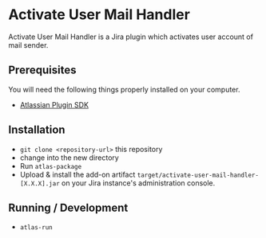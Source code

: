 # Activate User Mail Handler

Activate User Mail Handler is a Jira plugin which activates user account of mail sender.

## Prerequisites

You will need the following things properly installed on your computer.

* [Atlassian Plugin SDK](https://developer.atlassian.com/docs/getting-started/set-up-the-atlassian-plugin-sdk-and-build-a-project)

## Installation

* `git clone <repository-url>` this repository
* change into the new directory
* Run `atlas-package`
* Upload & install the add-on artifact `target/activate-user-mail-handler-[X.X.X].jar` on your Jira instance's administration console.

## Running / Development

* `atlas-run`
